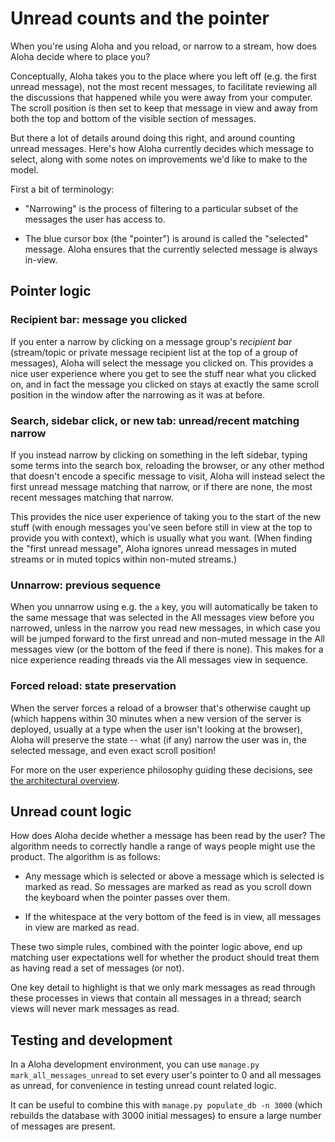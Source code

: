 # Unread counts and the pointer

When you're using Aloha and you reload, or narrow to a stream, how
does Aloha decide where to place you?

Conceptually, Aloha takes you to the place where you left off
(e.g. the first unread message), not the most recent messages, to
facilitate reviewing all the discussions that happened while you were
away from your computer. The scroll position is then set to keep that
message in view and away from both the top and bottom of the visible
section of messages.

But there a lot of details around doing this right, and around
counting unread messages. Here's how Aloha currently decides which
message to select, along with some notes on improvements we'd like to
make to the model.

First a bit of terminology:

- "Narrowing" is the process of filtering to a particular subset of
  the messages the user has access to.

- The blue cursor box (the "pointer") is around is called the
  "selected" message. Aloha ensures that the currently selected
  message is always in-view.

## Pointer logic

### Recipient bar: message you clicked

If you enter a narrow by clicking on a message group's _recipient bar_
(stream/topic or private message recipient list at the top of a group
of messages), Aloha will select the message you clicked on. This
provides a nice user experience where you get to see the stuff near
what you clicked on, and in fact the message you clicked on stays at
exactly the same scroll position in the window after the narrowing as
it was at before.

### Search, sidebar click, or new tab: unread/recent matching narrow

If you instead narrow by clicking on something in the left sidebar,
typing some terms into the search box, reloading the browser, or any
other method that doesn't encode a specific message to visit, Aloha
will instead select the first unread message matching that narrow, or
if there are none, the most recent messages matching that narrow.

This provides the nice user experience of taking you to the start of
the new stuff (with enough messages you've seen before still in view
at the top to provide you with context), which is usually what you
want. (When finding the "first unread message", Aloha ignores unread
messages in muted streams or in muted topics within non-muted
streams.)

### Unnarrow: previous sequence

When you unnarrow using e.g. the `a` key, you will automatically be
taken to the same message that was selected in the All messages view before
you narrowed, unless in the narrow you read new messages, in which
case you will be jumped forward to the first unread and non-muted
message in the All messages view (or the bottom of the feed if there is
none). This makes for a nice experience reading threads via the All messages
view in sequence.

### Forced reload: state preservation

When the server forces a reload of a browser that's otherwise caught
up (which happens within 30 minutes when a new version of the server
is deployed, usually at a type when the user isn't looking at the
browser), Aloha will preserve the state -- what (if any) narrow the
user was in, the selected message, and even exact scroll position!

For more on the user experience philosophy guiding these decisions,
see [the architectural overview](../overview/architecture-overview.md).

## Unread count logic

How does Aloha decide whether a message has been read by the user?
The algorithm needs to correctly handle a range of ways people might
use the product. The algorithm is as follows:

- Any message which is selected or above a message which is selected
  is marked as read. So messages are marked as read as you scroll
  down the keyboard when the pointer passes over them.

- If the whitespace at the very bottom of the feed is in view, all
  messages in view are marked as read.

These two simple rules, combined with the pointer logic above, end up
matching user expectations well for whether the product should treat
them as having read a set of messages (or not).

One key detail to highlight is that we only mark messages as read
through these processes in views that contain all messages in a
thread; search views will never mark messages as read.

## Testing and development

In a Aloha development environment, you can use
`manage.py mark_all_messages_unread` to set every user's pointer to 0
and all messages as unread, for convenience in testing unread count
related logic.

It can be useful to combine this with `manage.py populate_db -n 3000`
(which rebuilds the database with 3000 initial messages) to ensure a
large number of messages are present.
